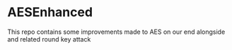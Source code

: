 # AESEnhanced
This repo contains some improvements made to AES on our end alongside and related round key attack

